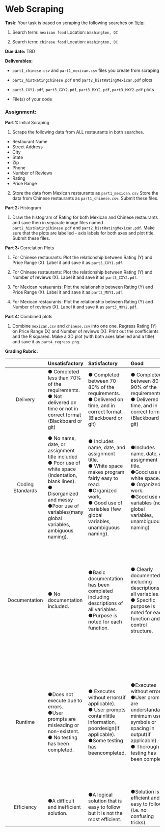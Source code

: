 <h1>Web Scraping</h1>

<b>Task:</b> Your task is based on scraping the following searches on [Yelp](http://www.yelp.com):

1. Search term: `mexican food` Location: `Washington, DC`

2. Search term: `chinese food` Location: `Washington, DC`

<b>Due date:</b> TBD

<b>Deliverables:</b>
  - `part1_chinese.csv` and `part1_mexican.csv` files you create from scraping

  - `part2_histRatingChinese.pdf` and `part2_histRatingMexican.pdf` plots

  - `part3_CXY1.pdf`, `part3_CXY2.pdf`, `part3_MXY1.pdf`, `part3_MXY2.pdf` plots

  - File(s) of your code

<h3><b>Assignment:</b></h3>

<b>Part 1:</b> Initial Scraping

1. Scrape the following data from ALL restaurants in both searches.
  - Restaurant Name
  - Street Address
  - City
  - State
  - Zip
  - Phone
  - Number of Reviews
  - Rating
  - Price Range


2. Store the data from Mexican restaurants as `part1_mexican.csv` Store the data from Chinese restaurants as `part1_chinese.csv`. Submit these files.

<b>Part 2:</b> Histogram

1. Draw the histogram of  Rating  for both Mexican and Chinese restaurants and save then in separate image files named `part2_histRatingChinese.pdf` and `part2_histRatingMexican.pdf`. Make sure that the plots are labelled - axis labels for both axes and plot title. Submit these files.

<b>Part 3:</b> Correlation Plots

1. For Chinese restaurants: Plot the relationship between  Rating (Y) and  Price Range (X). Label it and save it as `part3_CXY1.pdf`.

2. For Chinese restaurants: Plot the relationship between  Rating (Y) and  Number of reviews (X). Label it and save it as  `part3_CXY2.pdf`.

3. For Mexican restaurants: Plot the relationship between  Rating (Y) and  Price Range (X). Label it and save it as `part3_MXY1.pdf`.

4. For Mexican restaurants: Plot the relationship between  Rating (Y) and  Number of reviews (X). Label it and save it as `part3_MXY2.pdf`.

<b>Part 4:</b> Combined plots

1. Combine  `mexican.csv`  and  `chinese.csv` into one one. Regress  Rating  (Y) on  Price Range  (X) and  Number of reviews  (X). Print out the coefficients and the R squared. Make a 3D plot (with both axes labelled and a title) and save it as  `part4_regress.png`.



<b>Grading Rubric:</b>


|    | Unsatisfactory | Satisfactory | Good | Excellent |
|:----------:|:-------------|:-------------| :-------------| :-------------|
| Delivery | ● Completed less than 70% of the requirements. <br> ● Not delivered on time or not in correct format (Blackboard or git) | ● Completed between 70-80% of the requirements. <br> ● Delivered on time, and in correct format (Blackboard or git)| ● Completed between 80-90% of the requirements. <br> ● Delivered on time, and in correct format (Blackboard or git)| ● Completed between 90-100% of the requirements. <br> ● Delivered on time, and in correct format (Blackboard or git) |
| Coding Standards | ● No name, date, or assignment title included <br> ● Poor use of white space (indentation, blank lines). <br> ● Disorganized and messy <br> ●Poor use of variables(many global variables, ambiguous naming). | ● Includes name, date, and assignment title. <br> ● White space makes program fairly easy to read.<br> ●Organized work. <br> ● Good use of variables (few global variables, unambiguous naming).| ●Includes name, date, and assignment title. <br> ●Good use of white space. <br> ● Organized work.<br> ●Good use of variables (no global variables, unambiguous naming) | ●Includes name, date, and assignment title. <br> ●Excellent use of white space. <br> ● Creatively organized work.<br> ●Excellent use of variables (no global variables, unambiguous naming). |
| Documentation | ● No documentation included. | ●Basic documentation has been completed including descriptions of all variables. <br> ●Purpose is noted for each function. | ● Clearly documented including descriptions of all variables. <br> ● Specific purpose is noted for each function and control structure.| ●Clearly and effectively documented including descriptions of all variables. <br> ●Specific purpose is noted for each function, control structure, input requirements, and output results. |
| Runtime | ●Does not execute due to errors. <br> ●User prompts are misleading or non-existent. <br> ● No testing has been completed.| ● Executes without errors(if applicable).<br> ● User prompts containlittle information, poordesign(if applicable).<br> ●Some testing has beencompleted.| ●Executes without errors <br> ●User prompts are understandable, minimum use of symbols or spacing in output(if applicable). <br> ● Thorough testing has been completed  | ●Executes without errors excellent. <br> ●user prompts, good use of symbols, spacing in output(if applicable). <br> ●Thorough and organized testing has been completed and output from test cases is included. |
| Efficiency | ●A difficult and inefficient solution. |  ●A logical solution that is easy to follow but it is not the most efficient. | ●Solution is efficient and easy to follow (i.e. no confusing tricks).| ●Solution is efficient, easy to understand, and maintain. |
